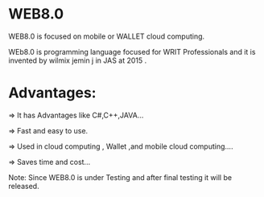 # WEB8.0

WEB8.0 is focused on mobile  or  WALLET cloud computing.


WEb8.0 is programming language  focused for  WRIT  Professionals and it is invented by wilmix jemin j in JAS at 2015 .





Advantages:
=============


=> It has Advantages like C#,C++,JAVA...

=> Fast and easy to use. 


=> Used in cloud computing , Wallet ,and mobile cloud computing....

 => Saves time and cost...



Note:  Since  WEB8.0  is under  Testing and  after final testing  it  will be released.
